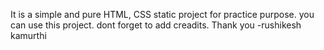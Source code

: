 It is a simple and pure HTML, CSS  static project for practice purpose. 
you can use this project. dont forget to add creadits.
Thank you
-rushikesh kamurthi
